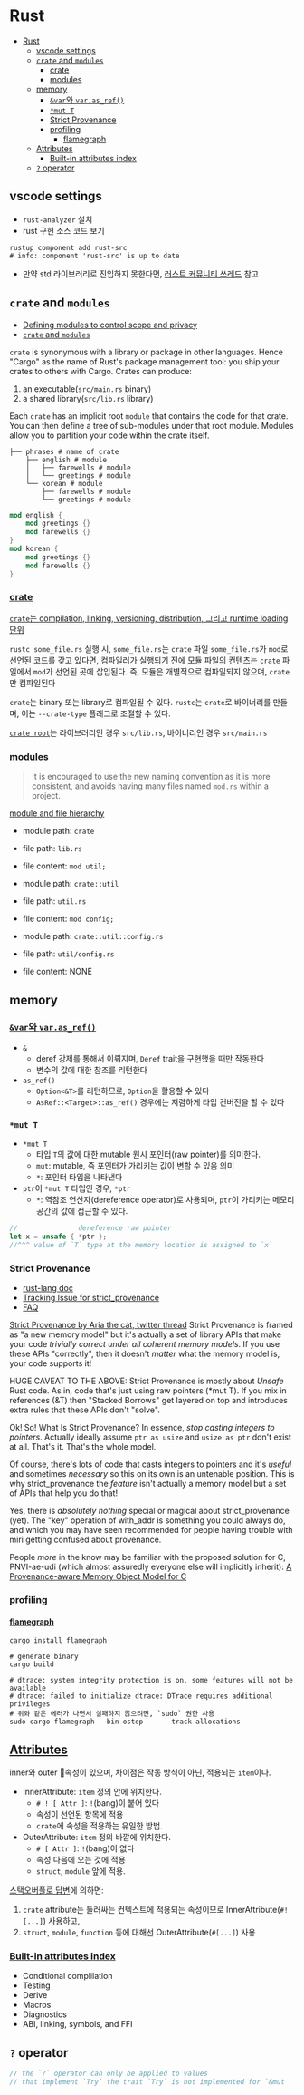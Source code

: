 # Rust

- [Rust](#rust)
    - [vscode settings](#vscode-settings)
    - [`crate` and `modules`](#crate-and-modules)
        - [crate](#crate)
        - [modules](#modules)
    - [memory](#memory)
        - [`&var`와 `var.as_ref()`](#var와-varas_ref)
        - [`*mut T`](#mut-t)
        - [Strict Provenance](#strict-provenance)
        - [profiling](#profiling)
            - [flamegraph](#flamegraph)
    - [Attributes](#attributes)
        - [Built-in attributes index](#built-in-attributes-index)
    - [`?` operator](#-operator)

## vscode settings

- `rust-analyzer` 설치
- rust 구현 소스 코드 보기

```shell
rustup component add rust-src
# info: component 'rust-src' is up to date
```

- 만약 std 라이브러리로 진입하지 못한다면, [러스트 커뮤니티 쓰레드](https://users.rust-lang.org/t/solved-how-to-step-into-std-source-code-when-debugging-in-vs-code/25319) 참고

## `crate` and `modules`

- [Defining modules to control scope and privacy](https://doc.rust-lang.org/book/ch07-02-defining-modules-to-control-scope-and-privacy.html)
- [`crate` and `modules`](https://www.cs.brandeis.edu/~cs146a/rust/doc-02-21-2015/book/crates-and-modules.html)

`crate` is synonymous with a library or package in other languages. Hence "Cargo" as the name of Rust's package management tool: you ship your crates to others with Cargo. Crates can produce:
1. an executable(`src/main.rs` binary)
2. a shared library(`src/lib.rs` library)

Each `crate` has an implicit root `module` that contains the code for that crate. You can then define a tree of sub-modules under that root module. Modules allow you to partition your code within the crate itself.

```shell
├── phrases # name of crate
    ├── english # module
    │   ├── farewells # module
    │   └── greetings # module
    └── korean # module
        ├── farewells # module
        └── greetings # module
```

```rust
mod english {
    mod greetings {}
    mod farewells {}
}
mod korean {
    mod greetings {}
    mod farewells {}
}
```

### [crate](https://doc.rust-lang.org/rust-by-example/crates.html)

[`crate`는 compilation, linking, versioning, distribution, 그리고 runtime loading 단위](https://doc.rust-lang.org/reference/crates-and-source-files.html)

`rustc some_file.rs` 실행 시, `some_file.rs`는 `crate` 파일
`some_file.rs`가 `mod`로 선언된 코드를 갖고 있다면, 컴파일러가 실행되기 전에 모듈 파일의 컨텐츠는 `crate` 파일에서 `mod`가 선언된 곳에 삽입된다.
즉, 모듈은 개별적으로 컴파일되지 않으며, `crate`만 컴파일된다

`crate`는 binary 또는 library로 컴파일될 수 있다. `rustc`는 `crate`로 바이너리를 만들며, 이는 `--crate-type` 플래그로 조절할 수 있다.

[`crate root`](https://doc.rust-lang.org/book/ch07-02-defining-modules-to-control-scope-and-privacy.html)는 라이브러리인 경우 `src/lib.rs`, 바이너리인 경우 `src/main.rs`

### [modules](https://doc.rust-lang.org/reference/items/modules.html)

> It is encouraged to use the new naming convention as it is more consistent, and avoids having many files named `mod.rs` within a project.

[module and file hierarchy](https://doc.rust-lang.org/reference/items/modules.html)

- module path: `crate`
- file path: `lib.rs`
- file content: `mod util;`

- module path: `crate::util`
- file path: `util.rs`
- file content: `mod config;`

- module path: `crate::util::config.rs`
- file path: `util/config.rs`
- file content: NONE

## memory

### [`&var`와 `var.as_ref()`](https://users.rust-lang.org/t/what-is-the-difference-between-as-ref/76059/4)

- `&`
    - deref 강제를 통해서 이뤄지며, `Deref` trait을 구현했을 때만 작동한다
    - 변수의 값에 대한 참조를 리턴한다
- `as_ref()`
    - `Option<&T>`를 리턴하므로, `Option`을 활용할 수 있다
    - `AsRef::<Target>::as_ref()` 경우에는 저렴하게 타입 컨버전을 할 수 있따

### `*mut T`

- `*mut T`
    - 타입 `T`의 값에 대한 mutable 원시 포인터(raw pointer)를 의미한다.
    - `mut`: mutable, 즉 포인터가 가리키는 값이 변할 수 있음 의미
    - `*`: 포인터 타입을 나타낸다
- `ptr`이 `*mut T` 타입인 경우, `*ptr`
    - `*`: 역참조 연산자(dereference operator)로 사용되며, `ptr`이 가리키는 메모리 공간의 값에 접근할 수 있다.

```rs
//               dereference raw pointer
let x = unsafe { *ptr };
//^^^ value of `T` type at the memory location is assigned to `x`
```

### Strict Provenance

- [rust-lang doc](https://doc.rust-lang.org/nightly/std/ptr/index.html#strict-provenance)
- [Tracking Issue for strict_provenance](https://github.com/rust-lang/rust/issues/95228)
- [FAQ](https://github.com/rust-lang/rust/issues/95228#issuecomment-1075881238)

[Strict Provenance by Aria the cat, twitter thread](https://twitter.com/gankra_/status/1509335249871900678)
Strict Provenance is framed as "a new memory model" but it's actually a set of library APIs that make your code *trivially correct under all coherent memory models*. If you use these APIs "correctly", then it doesn't *matter* what the memory model is, your code supports it!

HUGE CAVEAT TO THE ABOVE: Strict Provenance is mostly about *Unsafe* Rust code. As in, code that's just using raw pointers (*mut T). If you mix in references (&T) then "Stacked Borrows" get layered on top and introduces extra rules that these APIs don't "solve".

Ok! So! What Is Strict Provenance?
In essence, *stop casting integers to pointers*.
Actually ideally assume `ptr as usize` and `usize as ptr` don't exist at all.
That's it. That's the whole model.

Of course, there's lots of code that casts integers to pointers and it's *useful* and sometimes *necessary* so this on its own is an untenable position. This is why strict_provenance the *feature* isn't actually a memory model but a set of APIs that help you do that!

Yes, there is *absolutely nothing* special or magical about strict_provenance (yet). The "key" operation of with_addr is something you could always do, and which you may have seen recommended for people having trouble with miri getting confused about provenance.

People *more* in the know may be familiar with the proposed solution for C, PNVI-ae-udi (which almost assuredly everyone else will implicitly inherit): [A Provenance-aware Memory Object Model for C](https://www.open-std.org/jtc1/sc22/wg14/www/docs/n2676.pdf)

### profiling

#### [flamegraph](https://github.com/flamegraph-rs/flamegraph)

```shell
cargo install flamegraph
```

```shell
# generate binary
cargo build

# dtrace: system integrity protection is on, some features will not be available
# dtrace: failed to initialize dtrace: DTrace requires additional privileges
# 위와 같은 에러가 나면서 실패하지 않으려면, `sudo` 권한 사용
sudo cargo flamegraph --bin ostep  -- --track-allocations
```

## [Attributes](https://doc.rust-lang.org/reference/attributes.html)

inner와 outer 속성이 있으며, 차이점은 작동 방식이 아닌, 적용되는 `item`이다.

- InnerAttribute: `item` 정의 안에 위치한다.
    - `# ! [ Attr ]`: `!`(bang)이 붙어 있다
    - 속성이 선언된 항목에 적용
    - `crate`에 속성을 적용하는 유일한 방법.
- OuterAttribute: `item` 정의 바깥에 위치한다.
    - `# [ Attr ]`: `!`(bang)이 없다
    - 속성 다음에 오는 것에 적용
    - `struct`, `module` 앞에 적용.

[스택오버플로 답변](https://stackoverflow.com/a/27455138)에 의하면:
1. `crate` attribute는 둘러싸는 컨텍스트에 적용되는 속성이므로 InnerAttribute(`#![...]`) 사용하고,
2. `struct`, `module`, `function` 등에 대해선 OuterAttribute(`#[...]`) 사용

### [Built-in attributes index](https://doc.rust-lang.org/reference/attributes.html#built-in-attributes-index)

- Conditional complilation
- Testing
- Derive
- Macros
- Diagnostics
- ABI, linking, symbols, and FFI

## `?` operator

```rs
// the `?` operator can only be applied to values
// that implement `Try` the trait `Try` is not implemented for `&mut
```
